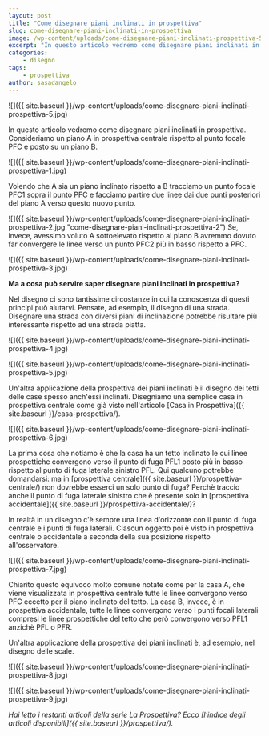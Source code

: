 ```yaml
---
layout: post
title: "Come disegnare piani inclinati in prospettiva"
slug: come-disegnare-piani-inclinati-in-prospettiva
image: /wp-content/uploads/come-disegnare-piani-inclinati-prospettiva-5.jpg
excerpt: "In questo articolo vedremo come disegnare piani inclinati in prospettiva. Consideriamo un piano A in prospettiva centrale rispetto al punto focale PFC e"
categories:
    - disegno
tags:
    - prospettiva
author: sasadangelo
---
```


![]({{ site.baseurl }}/wp-content/uploads/come-disegnare-piani-inclinati-prospettiva-5.jpg)

In questo articolo vedremo come disegnare piani inclinati in prospettiva. Consideriamo un piano A in prospettiva centrale rispetto al punto focale PFC e posto su un piano B.

![]({{ site.baseurl }}/wp-content/uploads/come-disegnare-piani-inclinati-prospettiva-1.jpg)

Volendo che A sia un piano inclinato rispetto a B tracciamo un punto focale PFC1 sopra il punto PFC e facciamo partire due linee dai due punti posteriori del piano A verso questo nuovo punto.

![]({{ site.baseurl }}/wp-content/uploads/come-disegnare-piani-inclinati-prospettiva-2.jpg "come-disegnare-piani-inclinati-prospettiva-2") Se, invece, avessimo voluto A sottoelevato rispetto al piano B avremmo dovuto far convergere le linee verso un punto PFC2 più in basso rispetto a PFC.

![]({{ site.baseurl }}/wp-content/uploads/come-disegnare-piani-inclinati-prospettiva-3.jpg)

**Ma a cosa può servire saper disegnare piani inclinati in prospettiva?**

Nel disegno ci sono tantissime circostanze in cui la conoscenza di questi principi può aiutarvi. Pensate, ad esempio, il disegno di una strada. Disegnare una strada con diversi piani di inclinazione potrebbe risultare più interessante rispetto ad una strada piatta.

![]({{ site.baseurl }}/wp-content/uploads/come-disegnare-piani-inclinati-prospettiva-4.jpg)

![]({{ site.baseurl }}/wp-content/uploads/come-disegnare-piani-inclinati-prospettiva-5.jpg)

Un'altra applicazione della prospettiva dei piani inclinati è il disegno dei tetti delle case spesso anch'essi inclinati. Disegniamo una semplice casa in prospettiva centrale come già visto nell'articolo [Casa in Prospettiva]({{ site.baseurl }}/casa-prospettiva/).

![]({{ site.baseurl }}/wp-content/uploads/come-disegnare-piani-inclinati-prospettiva-6.jpg)

La prima cosa che notiamo è che la casa ha un tetto inclinato le cui linee prospettiche convergono verso il punto di fuga PFL1 posto più in basso rispetto al punto di fuga laterale sinistro PFL. Qui qualcuno potrebbe domandarsi: ma in [prospettiva centrale]({{ site.baseurl }}/prospettiva-centrale/) non dovrebbe esserci un solo punto di fuga? Perchè traccio anche il punto di fuga laterale sinistro che è presente solo in [prospettiva accidentale]({{ site.baseurl }}/prospettiva-accidentale/)?

In realtà in un disegno c'è sempre una linea d'orizzonte con il punto di fuga centrale e i punti di fuga laterali. Ciascun oggetto poi è visto in prospettiva centrale o accidentale a seconda della sua posizione rispetto all'osservatore.

![]({{ site.baseurl }}/wp-content/uploads/come-disegnare-piani-inclinati-prospettiva-7.jpg)

Chiarito questo equivoco molto comune notate come per la casa A, che viene visualizzata in prospettiva centrale tutte le linee convergono verso PFC eccetto per il piano inclinato del tetto. La casa B, invece, è in prospettiva accidentale, tutte le linee convergono verso i punti focali laterali compresi le linee prospettiche del tetto che però convergono verso PFL1 anzichè PFL o PFR.

Un'altra applicazione della prospettiva dei piani inclinati è, ad esempio, nel disegno delle scale.

![]({{ site.baseurl }}/wp-content/uploads/come-disegnare-piani-inclinati-prospettiva-8.jpg)

![]({{ site.baseurl }}/wp-content/uploads/come-disegnare-piani-inclinati-prospettiva-9.jpg)

_Hai letto i restanti articoli della serie La Prospettiva? Ecco [l’indice degli articoli disponibili]({{ site.baseurl }}/prospettiva/)._
